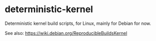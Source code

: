 deterministic-kernel
====================

Deterministic kernel build scripts, for Linux, mainly for Debian for now.

See also:
https://wiki.debian.org/ReproducibleBuildsKernel

